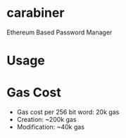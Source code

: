 # carabiner
Ethereum Based Password Manager


# Usage


# Gas Cost
* Gas cost per 256 bit word: 20k gas
* Creation: ~200k gas
* Modification: ~40k gas
